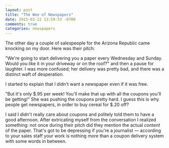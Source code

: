 ```yaml
---
layout: post
title: "The Woe of Newspapers"
date: 2015-03-22 13:59:53 -0700
comments: true
categories: newspapers
---
```


The other day a couple of salespeople for the Arizona Republic came knocking on my door. Here was their pitch:

"We're going to start delivering you a paper every Wednesday and Sunday. Would you like it in your driveway or on the roof?" and then a pause for laughter. I was more confused; her delivery was pretty bad, and there was a distinct waft of desperation.

I started to explain that I didn't want a newspaper even if it was free.

"But it's only $.95 per week! You'll make that up with all the coupons you'll be getting!" She was pushing the coupons pretty hard. I guess this is why people get newspapers, in order to buy cereal for $.20 off? 

I said I didn't really care about coupons and politely told them to have a good afternoon. After extricating myself from the conversation I realized something: not once during their pitch did they mention the actual *content* of the paper. That's got to be depressing if you're a journalist — according to your sales staff your work is nothing more than a coupon delivery system with some words in between.

